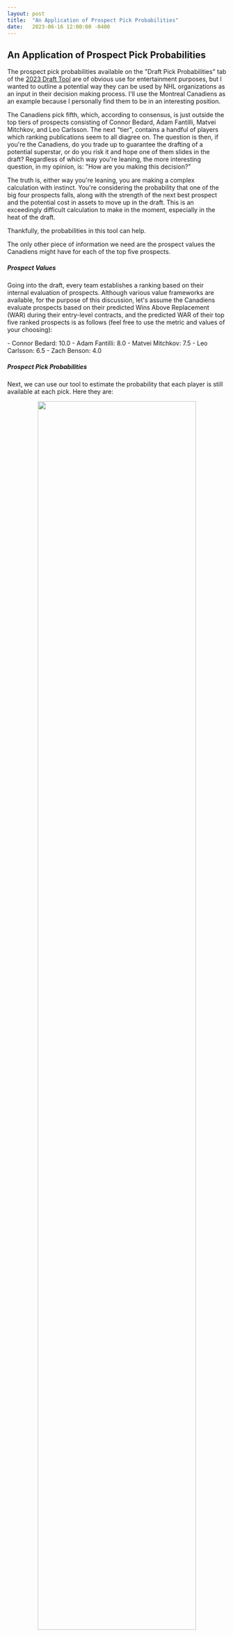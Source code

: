 ```yaml
---
layout: post
title:  "An Application of Prospect Pick Probabilities"
date:   2023-06-16 12:00:00 -0400
---
```

<h2>An Application of Prospect Pick Probabilities</h2>
<p>
The prospect pick probabilities available on the "Draft Pick Probabilities" tab of the <a href = "https://piyer97.shinyapps.io/NHLDraft2023/">2023 Draft Tool</a> are of obvious use for entertainment purposes, but I wanted to outline a potential way they can be used by NHL organizations as an input in their decision making process. I'll use the Montreal Canadiens as an example because I personally find them to be in an interesting position.
</p>
<p>
The Canadiens pick fifth, which, according to consensus, is just outside the top tiers of prospects consisting of Connor Bedard, Adam Fantilli, Matvei Mitchkov, and Leo Carlsson. The next "tier", contains a handful of players which ranking publications seem to all diagree on. The question is then, if you're the Canadiens, do you trade up to guarantee the drafting of a potential superstar, or do you risk it and hope one of them slides in the draft? Regardless of which way you're leaning, the more interesting question, in my opinion, is: "How are you making this decision?"
</p>
<p>
The truth is, either way you're leaning, you are making a complex calculation with instinct. You're considering the probability that one of the big four prospects falls, along with the strength of the next best prospect and the potential cost in assets to move up in the draft. This is an exceedingly difficult calculation to make in the moment, especially in the heat of the draft. 
</p>
<p>
Thankfully, the probabilities in this tool can help.
</p>
<p>
The only other piece of information we need are the prospect values the Canadiens might have for each of the top five prospects.
</p>
<p>
<h5>Prospect Values</h5>
Going into the draft, every team establishes a ranking based on their internal evaluation of prospects. Although various value frameworks are available, for the purpose of this discussion, let's assume the Canadiens evaluate prospects based on their predicted Wins Above Replacement (WAR) during their entry-level contracts, and the predicted WAR of their top five ranked prospects is as follows (feel free to use the metric and values of your choosing):
</p>
<p>
  - Connor Bedard: 10.0
  - Adam Fantilli: 8.0
  - Matvei Mitchkov: 7.5
  - Leo Carlsson: 6.5
  - Zach Benson: 4.0
</p>
<p>
<h5>Prospect Pick Probabilities</h5>
Next, we can use our tool to estimate the probability that each player is still available at each pick. Here they are:
</p>
<p>
<div style="text-align: center"> <img src="https://spazznolo.github.io/figs/draft-probability-3-1.png" width="85%" length="125"/></div>
</p>
<p>
<h5>Pick Values</h5>
The value of each draft pick has long been established in the hockey analytics community. Here's the Athletic's:
<p>
<div style="text-align: center"> <img src="https://spazznolo.github.io/figs/draft-probability-3-2.png" width="85%" length="125"/></div>
</p>
It is important to clarify that these values are <em>averages</em>. There are weak drafts (like last year), and strong drafts (like this year). There are also heterogenous pockets, where strong players are clustered together, and then steep drops in value occur. Consequently, for our purposes, it is more appropriate to derive pick values based on the prospects <em>available in the draft</em>. As the Canadiens, we derive pick values by multiplying the probability a prospect is available at a certain pick by their predicted WAR. Obviously, we're going to take the player we value highest, so the pick values are calculated like so:
</p>
<p>
1st pick - (1.0000*10) = 10.0000
2nd pick - (0.0024*10) + (0.9980*8) = 8.0080
3rd pick - (0.0000*10) + (0.2150*8) + (0.7850*7.5) = 7.6075
4th pick - (0.0000*10) + (0.0288*8) + (0.3990*7.5) + (0.5722*6.5) = 6.9420
5th pick - (0.0000*10) + (0.0021*8) + (0.1050*7.5) + (0.2930*6.5) + (0.5999*4) = 5.1084
</p>
<p>
Using the third pick as an example - there is a 0% chance Bedard is available, so his value is multiplied by 0, there is a 21.5% chance Fantilli is available, and since the Canadiens have him ranked as the second best player available, they would draft him if available, so his value is multiplied by 0.2150. That leaves a 78.5% chance that neither Bedard nor Fantilli are available, in which case they select their third ranked player, Mitchkov, so we multiply his value by 0.7850.
</p>
<p>
<h5>Decisions, decisions</h5>
With pick values derived from pick probabilities and prosepct values, the Canadiens now have a quantitive framework to determine the value difference between picks. We can return to the question we started the post with. 
</p>
So, should the Canadiens trade down? Well, in this case, they would need to give up less than 6.9420 (their internal value of the 4th pick) - 5.1084 (their internal value of the 5th pick) = 1.8336 WAR in order to <em>gain</em> value as an organization.
<p>
<h5>Next Step: Adding Uncertainty</h5>
Certain prospects are riskier than others. They're often described as having high ceilings and low floors.
We can include uncertainty in this framework by using probability distributions for prospect values instead of point estimates. Perhaps in another post.
</p>